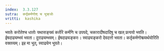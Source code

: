 ```yaml
---
index:  3.3.127
sutra:  कर्तृकर्मणोश् च भूक्र्ञोः
vritti:  kashika 
---
```


भवतेः करोतेश्च धातोः यथासङ्ख्यं कर्तरि कर्मणि च उपपदे, चकारादीषदादिषु च खल् प्रत्ययो भवति। ईषदाढ्यम्भवं भवता। दुराढ्यम्भवम्। ईषदाढ्यङ्करः। स्वाढ्यङ्करो देवदत्तो भवता। कर्तृकर्मणोश्च्व्यर्थयोरिति वक्तव्यम्। इह मा भूत्, स्वाढ्येन भूयते।

